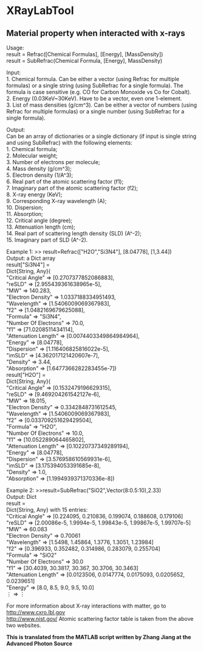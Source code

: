 # XRayLabTool

## Material property when interacted with x-rays

Usage:  
    result = Refrac([Chemical Formulas], [Energy], [MassDensity])  
    result = SubRefrac(Chemical Formula, [Energy], MassDensity)  

Input:  
    1. Chemical formula. Can be either a vector (using Refrac for multiple formulas) or a single string (using SubRefrac for a single formula). The formula is case sensitive (e.g. CO for Carbon Monoxide vs Co for Cobalt).  
    2. Energy (0.03KeV~30KeV). Have to be a vector, even one 1-element.  
    3. List of mass densities (g/cm^3). Can be either a vector of numbers (using Refrac for multiple formulas) or a single number (using SubRefrac for a single formula).  

Output:  
    Can be an array of dictionaries or a single dictionary (if input is single string and using SubRefrac) with the following elements:  
    1. Chemical formula;  
    2. Molecular weight;  
    3. Number of electrons per molecule;  
    4. Mass density (g/cm^3);  
    5. Electron density (1/A^3);  
    6. Real part of the atomic scattering factor (f1);  
    7. Imaginary part of the atomic scattering factor (f2);  
    8. X-ray energy (KeV);  
    9. Corresponding X-ray wavelength (A);  
    10. Dispersion;  
    11. Absorption;  
    12. Critical angle (degree);  
    13. Attenuation length (cm);  
    14. Real part of scattering length density (SLD) (A^-2);  
    15. Imaginary part of SLD (A^-2).  

Example 1: >> result=Refrac(["H2O","Si3N4"], [8.04778], [1,3.44])  
           Output: a Dict array  
               result["Si3N4"] =  
               Dict{String, Any}(  
                    "Critical Angle" => [0.2707377852086883],  
                    "reSLD" => [2.955439361638965e-5],  
                    "MW" => 140.283,  
                    "Electron Density" => 1.0337188334951493,  
                    "Wavelength" => [1.5406009069367983],  
                    "f2" => [1.0482169679625088],  
                    "Formula" => "Si3N4",  
                    "Number Of Electrons" => 70.0,  
                    "f1" => [71.0208511434114],  
                    "Attenuation Length" => [0.0074403349864984964],  
                    "Energy" => [8.04778],  
                    "Dispersion" => [1.116406825816022e-5],  
                    "imSLD" => [4.362017121420607e-7],  
                    "Density" => 3.44,  
                    "Absorption" => [1.6477366282283455e-7])  
                result["H2O"] =  
                Dict{String, Any}(  
                    "Critical Angle" => [0.1532479196629315],  
                    "reSLD" => [9.469204261542127e-6],  
                    "MW" => 18.015,  
                    "Electron Density" => 0.3342848731612545,  
                    "Wavelength" => [1.5406009069367983],  
                    "f2" => [0.033709251629429504],  
                    "Formula" => "H2O",  
                    "Number Of Electrons" => 10.0,  
                    "f1" => [10.052289064465802],  
                    "Attenuation Length" => [0.10220737349289194],  
                    "Energy" => [8.04778],  
                    "Dispersion" => [3.576958610569931e-6],  
                    "imSLD" => [3.175394053391685e-8],  
                    "Density" => 1.0,  
                    "Absorption" => [1.1994939371370336e-8])  

Example 2: >>result=SubRefrac("SiO2",Vector(8:0.5:10),2.33)  
          Output: Dict  
           result =  
           Dict{String, Any} with 15 entries:  
              "Critical Angle"      => [0.224095, 0.210836, 0.199074, 0.188608, 0.179106]  
              "reSLD"               => [2.00086e-5, 1.9994e-5, 1.99843e-5, 1.99867e-5, 1.99707e-5]  
              "MW"                  => 60.083  
              "Electron Density"    => 0.70061  
              "Wavelength"          => [1.5498, 1.45864, 1.3776, 1.3051, 1.23984]  
              "f2"                  => [0.396933, 0.352482, 0.314986, 0.283079, 0.255704]  
              "Formula"             => "SiO2"  
              "Number Of Electrons" => 30.0  
              "f1"                  => [30.4039, 30.3817, 30.367, 30.3706, 30.3463]  
              "Attenuation Length"  => [0.0123506, 0.0147774, 0.0175093, 0.0205652, 0.0239651]  
              "Energy"              => [8.0, 8.5, 9.0, 9.5, 10.0]  
              ⋮                     => ⋮  

For more information about X-ray interactions with matter, go to  
   <http://www.cxro.lbl.gov>  
   <http://www.nist.gov/>
Atomic scattering factor table is taken from the above two websites.

**This is translated from the MATLAB script written by Zhang Jiang at the Advanced Photon Source**